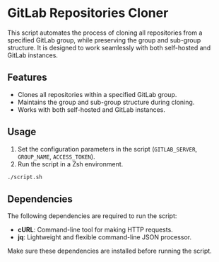 # GitLab Repositories Cloner

This script automates the process of cloning all repositories from a specified GitLab group, while preserving the group and sub-group structure. It is designed to work seamlessly with both self-hosted and GitLab instances.

## Features

- Clones all repositories within a specified GitLab group.
- Maintains the group and sub-group structure during cloning.
- Works with both self-hosted and GitLab instances.

## Usage

1. Set the configuration parameters in the script (`GITLAB_SERVER`, `GROUP_NAME`, `ACCESS_TOKEN`).
2. Run the script in a Zsh environment.

```bash
./script.sh
```

## Dependencies

The following dependencies are required to run the script:

- **cURL**: Command-line tool for making HTTP requests.
- **jq**: Lightweight and flexible command-line JSON processor.

Make sure these dependencies are installed before running the script.
